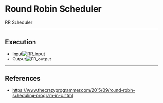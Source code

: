 # Round Robin Scheduler

RR Scheduler

---

## Execution

* Input![RR_input](/Users/kim-yejun/Desktop/RR_input.png)
* Output![RR_output](/Users/kim-yejun/Desktop/RR_output.png)

---

## References

* https://www.thecrazyprogrammer.com/2015/09/round-robin-scheduling-program-in-c.html